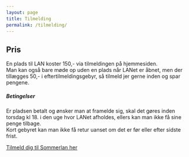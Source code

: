 ```yaml
---
layout: page
title: Tilmelding
permalink: /tilmelding/
---
```



<div id="pris" class="section scrollspy"><h2>Pris</h2><p>En plads til LAN koster 150,- via tilmeldingen på hjemmesiden.<br /> Man kan også bare møde op uden en plads når LANet er åbnet, men der tillægges 50,- i eftertilmeldingsgebyr, så tilmeld jer gerne inden og spar pengene.</p><h5>Betingelser</h5><p>Er pladsen betalt og &oslash;nsker man at framelde sig, skal det g&oslash;res inden torsdag kl 18. i den uge hvor LANet afholdes, ellers kan man ikke f&aring; sine penge tilbage.<br />Kort gebyret kan man ikke f&aring; retur uanset om det er f&oslash;r eller efter sidste frist.</p></div>
<div class="row">
<div class="col s12 m4">
<a href="/sommerlan/#tilmelding" class="btn btn-large dropdown-button deep-orange">Tilmeld dig til Sommerlan her</a>
</div>
</div>
<br><br>
<!--
<div class="row" id="lokation"><div class="col s12 m12 l6"><img alt="" width="861" height="482" src="/uploads/versions/kort2---x----861-482x---.png" /></div><div class="col s12 m12 l6"><img alt="" width="861" height="482" src="/uploads/versions/kort3---x----861-482x---.png" /></div></div><div class="section">        <iframe id="map" src="https://www.google.com/maps/embed?pb=!1m18!1m12!1m3!1d2234.387513017462!2d8.48478751608126!3d55.94265518480051!2m3!1f0!2f0!3f0!3m2!1i1024!2i768!4f13.1!3m3!1m2!1s0x464a550fb7c885e3%3A0x711e284c0cbaa3b3!2sAmagerskolen!5e0!3m2!1sda!2sdk!4v1556990995183!5m2!1sda!2sdk" frameborder="0" style="border:0" allowfullscreen></iframe></div>
<div class="section"><div id="tilmelding" class="section scrollspy"><iframe src="https://place2book.com/da/18331/list/EM4821" height="700px" width="1280px"></iframe></div></div>
>
